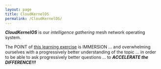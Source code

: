 ```yaml
---
layout: page
title: CloudKernelOS
permalink: /CloudKernelOS/
---
```



***CloudKernelOS*** is our *intelligence gathering* mesh network operating system.

The POINT of [this learning exercise](https://cloudkernelos.github.io/template/2024/03/01/00.01.00-real-time-fault-tolerance.html) is IMMERSION ... and overwhelming ourselves with a progressively better understanding of the topic ... in order to be able to ask progressively better questions ... to ***ACCELERATE the DIFFERENCE!!!***